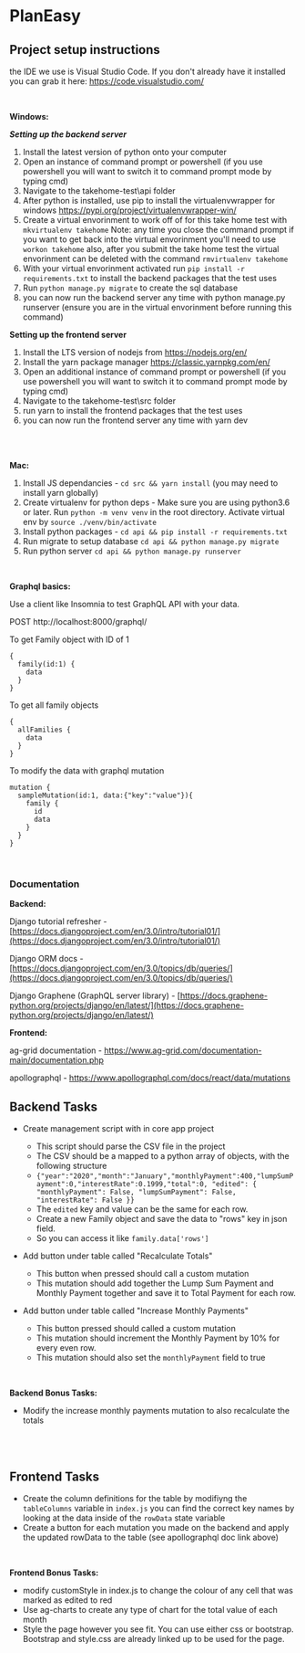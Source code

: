 # PlanEasy

## Project setup instructions

the IDE we use is Visual Studio Code. If you don't already have it installed you can grab it here: https://code.visualstudio.com/

<br />

**Windows:**

**_Setting up the backend server_**

1. Install the latest version of python onto your computer
2. Open an instance of command prompt or powershell (if you use powershell you will want to switch it to command prompt mode by typing cmd)
3. Navigate to the takehome-test\api folder
4. After python is installed, use pip to install the virtualenvwrapper for windows https://pypi.org/project/virtualenvwrapper-win/
5. Create a virtual envorinment to work off of for this take home test with `mkvirtualenv takehome`
   Note: any time you close the command prompt if you want to get back into the virtual envorinment you'll need to use `workon takehome`
   also, after you submit the take home test the virtual envorinment can be deleted with the command `rmvirtualenv takehome`
6. With your virtual envorinment activated run `pip install -r requirements.txt` to install the backend packages that the test uses
7. Run `python manage.py migrate` to create the sql database
8. you can now run the backend server any time with python manage.py runserver (ensure you are in the virtual envorinment before running this command)

**Setting up the frontend server**

1. Install the LTS version of nodejs from https://nodejs.org/en/
2. Install the yarn package manager https://classic.yarnpkg.com/en/
3. Open an additional instance of command prompt or powershell (if you use powershell you will want to switch it to command prompt mode by typing cmd)
4. Navigate to the takehome-test\src folder
5. run yarn to install the frontend packages that the test uses
6. you can now run the frontend server any time with yarn dev

<br />
<br />

**Mac:**

1. Install JS dependancies - `cd src && yarn install` (you may need to install yarn globally)
2. Create virtualenv for python deps - Make sure you are using python3.6 or later. Run `python -m venv venv` in the root directory. Activate virtual env by `source ./venv/bin/activate`
3. Install python packages - `cd api && pip install -r requirements.txt`
4. Run migrate to setup database `cd api && python manage.py migrate`
5. Run python server `cd api && python manage.py runserver`

<br />

**Graphql basics:**

Use a client like Insomnia to test GraphQL API with your data.

POST http://localhost:8000/graphql/

To get Family object with ID of 1

```
{
  family(id:1) {
    data
  }
}
```

To get all family objects

```
{
  allFamilies {
    data
  }
}
```

To modify the data with graphql mutation

```
mutation {
  sampleMutation(id:1, data:{"key":"value"}){
    family {
      id
      data
    }
  }
}
```

<br />

### Documentation

**Backend:**

Django tutorial refresher - [https://docs.djangoproject.com/en/3.0/intro/tutorial01/](https://docs.djangoproject.com/en/3.0/intro/tutorial01/)

Django ORM docs - [https://docs.djangoproject.com/en/3.0/topics/db/queries/](https://docs.djangoproject.com/en/3.0/topics/db/queries/)

Django Graphene (GraphQL server library) - [https://docs.graphene-python.org/projects/django/en/latest/](https://docs.graphene-python.org/projects/django/en/latest/)

**Frontend:**

ag-grid documentation - https://www.ag-grid.com/documentation-main/documentation.php

apollographql - https://www.apollographql.com/docs/react/data/mutations

## Backend Tasks

- Create management script with in core app project

  - This script should parse the CSV file in the project
  - The CSV should be a mapped to a python array of objects, with the following structure
  - `{"year":"2020","month":"January","monthlyPayment":400,"lumpSumPayment":0,"interestRate":0.1999,"total":0, "edited": { "monthlyPayment": False, "lumpSumPayment": False, "interestRate": False }}`
  - The `edited` key and value can be the same for each row.
  - Create a new Family object and save the data to "rows" key in json field.
  - So you can access it like `family.data['rows']`

- Add button under table called "Recalculate Totals"
  - This button when pressed should call a custom mutation
  - This mutation should add together the Lump Sum Payment and Monthly Payment together and save it to Total Payment for each row.
- Add button under table called "Increase Monthly Payments"
  - This button pressed should called a custom mutation
  - This mutation should increment the Monthly Payment by 10% for every even row.
  - This mutation should also set the `monthlyPayment` field to true

<br />

**Backend Bonus Tasks:**

- Modify the increase monthly payments mutation to also recalculate the totals

<br />
<br />

## Frontend Tasks

- Create the column definitions for the table by modifiyng the `tableColumns` variable in `index.js` you can find the correct key names by looking at the data inside of the `rowData` state variable
- Create a button for each mutation you made on the backend and apply the updated rowData to the table (see apollographql doc link above)

<br />

**Frontend Bonus Tasks:**

- modify customStyle in index.js to change the colour of any cell that was marked as edited to red
- Use ag-charts to create any type of chart for the total value of each month
- Style the page however you see fit. You can use either css or bootstrap. Bootstrap and style.css are already linked up to be used for the page.

<br />
<br />

